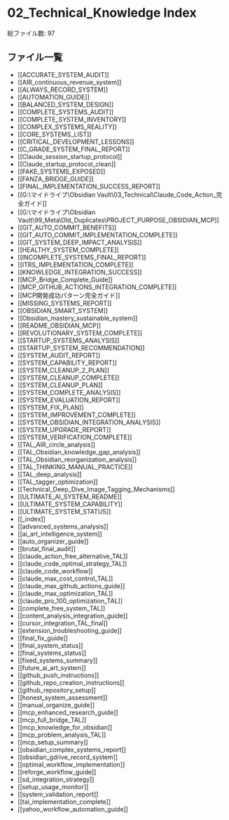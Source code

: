 # 02_Technical_Knowledge Index

総ファイル数: 97

## ファイル一覧

- [[ACCURATE_SYSTEM_AUDIT]]
- [[AIR_continuous_revenue_system]]
- [[ALWAYS_RECORD_SYSTEM]]
- [[AUTOMATION_GUIDE]]
- [[BALANCED_SYSTEM_DESIGN]]
- [[COMPLETE_SYSTEMS_AUDIT]]
- [[COMPLETE_SYSTEM_INVENTORY]]
- [[COMPLEX_SYSTEMS_REALITY]]
- [[CORE_SYSTEMS_LIST]]
- [[CRITICAL_DEVELOPMENT_LESSONS]]
- [[C_GRADE_SYSTEM_FINAL_REPORT]]
- [[Claude_session_startup_protocol]]
- [[Claude_startup_protocol_clean]]
- [[FAKE_SYSTEMS_EXPOSED]]
- [[FANZA_BRIDGE_GUIDE]]
- [[FINAL_IMPLEMENTATION_SUCCESS_REPORT]]
- [[G:\マイドライブ\Obsidian Vault\03_Technical\Claude_Code_Action_完全ガイド]]
- [[G:\マイドライブ\Obsidian Vault\99_Meta\Old_Duplicates\PROJECT_PURPOSE_OBSIDIAN_MCP]]
- [[GIT_AUTO_COMMIT_BENEFITS]]
- [[GIT_AUTO_COMMIT_IMPLEMENTATION_COMPLETE]]
- [[GIT_SYSTEM_DEEP_IMPACT_ANALYSIS]]
- [[HEALTHY_SYSTEM_COMPLETE]]
- [[INCOMPLETE_SYSTEMS_FINAL_REPORT]]
- [[ITRS_IMPLEMENTATION_COMPLETE]]
- [[KNOWLEDGE_INTEGRATION_SUCCESS]]
- [[MCP_Bridge_Complete_Guide]]
- [[MCP_GITHUB_ACTIONS_INTEGRATION_COMPLETE]]
- [[MCP開発成功パターン完全ガイド]]
- [[MISSING_SYSTEMS_REPORT]]
- [[OBSIDIAN_SMART_SYSTEM]]
- [[Obsidian_mastery_sustainable_system]]
- [[README_OBSIDIAN_MCP]]
- [[REVOLUTIONARY_SYSTEM_COMPLETE]]
- [[STARTUP_SYSTEMS_ANALYSIS]]
- [[STARTUP_SYSTEM_RECOMMENDATION]]
- [[SYSTEM_AUDIT_REPORT]]
- [[SYSTEM_CAPABILITY_REPORT]]
- [[SYSTEM_CLEANUP_2_PLAN]]
- [[SYSTEM_CLEANUP_COMPLETE]]
- [[SYSTEM_CLEANUP_PLAN]]
- [[SYSTEM_COMPLETE_ANALYSIS]]
- [[SYSTEM_EVALUATION_REPORT]]
- [[SYSTEM_FIX_PLAN]]
- [[SYSTEM_IMPROVEMENT_COMPLETE]]
- [[SYSTEM_OBSIDIAN_INTEGRATION_ANALYSIS]]
- [[SYSTEM_UPGRADE_REPORT]]
- [[SYSTEM_VERIFICATION_COMPLETE]]
- [[TAL_AIR_circle_analysis]]
- [[TAL_Obsidian_knowledge_gap_analysis]]
- [[TAL_Obsidian_reorganization_analysis]]
- [[TAL_THINKING_MANUAL_PRACTICE]]
- [[TAL_deep_analysis]]
- [[TAL_tagger_optimization]]
- [[Technical_Deep_Dive_Image_Tagging_Mechanisms]]
- [[ULTIMATE_AI_SYSTEM_README]]
- [[ULTIMATE_SYSTEM_CAPABILITY]]
- [[ULTIMATE_SYSTEM_STATUS]]
- [[_index]]
- [[advanced_systems_analysis]]
- [[ai_art_intelligence_system]]
- [[auto_organizer_guide]]
- [[brutal_final_audit]]
- [[claude_action_free_alternative_TAL]]
- [[claude_code_optimal_strategy_TAL]]
- [[claude_code_workflow]]
- [[claude_max_cost_control_TAL]]
- [[claude_max_github_actions_guide]]
- [[claude_max_optimization_TAL]]
- [[claude_pro_100_optimization_TAL]]
- [[complete_free_system_TAL]]
- [[content_analysis_integration_guide]]
- [[cursor_integration_TAL_final]]
- [[extension_troubleshooting_guide]]
- [[final_fix_guide]]
- [[final_system_status]]
- [[final_systems_status]]
- [[fixed_systems_summary]]
- [[future_ai_art_system]]
- [[github_push_instructions]]
- [[github_repo_creation_instructions]]
- [[github_repository_setup]]
- [[honest_system_assessment]]
- [[manual_organize_guide]]
- [[mcp_enhanced_research_guide]]
- [[mcp_full_bridge_TAL]]
- [[mcp_knowledge_for_obsidian]]
- [[mcp_problem_analysis_TAL]]
- [[mcp_setup_summary]]
- [[obsidian_complex_systems_report]]
- [[obsidian_gdrive_record_system]]
- [[optimal_workflow_implementation]]
- [[reforge_workflow_guide]]
- [[sd_integration_strategy]]
- [[setup_usage_monitor]]
- [[system_validation_report]]
- [[tal_implementation_complete]]
- [[yahoo_workflow_automation_guide]]

